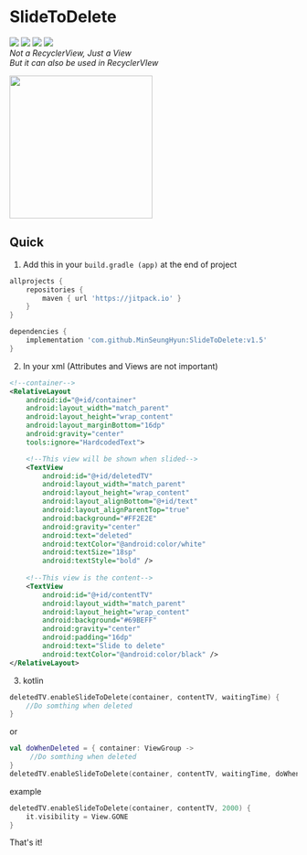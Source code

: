 # SlideToDelete
![](https://img.shields.io/github/release-date/MinSeungHyun/SlideToDelete?color=orange)
![](https://img.shields.io/github/last-commit/MinSeungHyun/SlideToDelete?color=yellow)
[![](https://jitpack.io/v/MinSeungHyun/SlideToDelete.svg)](https://jitpack.io/#MinSeungHyun/SlideToDelete)
[![](https://img.shields.io/github/license/MinSeungHyun/SlideToDelete?color=blue)](https://github.com/MinSeungHyun/SlideToDelete/blob/master/LICENSE)
<br>
*Not a RecyclerView, Just a View*<br>
*But it can also be used in RecyclerVIew*<br>

<img src="gifs/preview.gif" width="250"/>

## Quick
1. Add this in your `build.gradle (app)` at the end of project
```gradle
allprojects {
	repositories {
		maven { url 'https://jitpack.io' }
	}
}

dependencies {
	implementation 'com.github.MinSeungHyun:SlideToDelete:v1.5'
}
```
2. In your xml (Attributes and Views are not important)
```xml
<!--container-->
<RelativeLayout
    android:id="@+id/container"
    android:layout_width="match_parent"
    android:layout_height="wrap_content"
    android:layout_marginBottom="16dp"
    android:gravity="center"
    tools:ignore="HardcodedText">

    <!--This view will be shown when slided-->
    <TextView
        android:id="@+id/deletedTV"
        android:layout_width="match_parent"
        android:layout_height="wrap_content"
        android:layout_alignBottom="@+id/text"
        android:layout_alignParentTop="true"
        android:background="#FF2E2E"
        android:gravity="center"
        android:text="deleted"
        android:textColor="@android:color/white"
        android:textSize="18sp"
        android:textStyle="bold" />
	
    <!--This view is the content-->
    <TextView
        android:id="@+id/contentTV"
        android:layout_width="match_parent"
        android:layout_height="wrap_content"
        android:background="#69BEFF"
        android:gravity="center"
        android:padding="16dp"
        android:text="Slide to delete"
        android:textColor="@android:color/black" />
</RelativeLayout>
```

3. kotlin
```kotlin
deletedTV.enableSlideToDelete(container, contentTV, waitingTime) {
    //Do somthing when deleted
}
```
or
```kotlin
val doWhenDeleted = { container: ViewGroup ->
     //Do somthing when deleted
}
deletedTV.enableSlideToDelete(container, contentTV, waitingTime, doWhenDeleted)
```

example
```kotlin
deletedTV.enableSlideToDelete(container, contentTV, 2000) {
    it.visibility = View.GONE
}
```
That's it!
